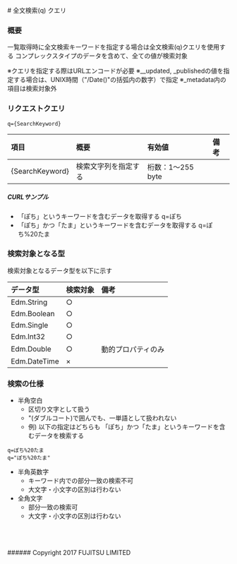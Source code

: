 ﻿﻿﻿# 全文検索(q) クエリ
### 概要
一覧取得時に全文検索キーワードを指定する場合は全文検索(q)クエリを使用する
コンプレックスタイプのデータを含めて、全ての値が検索対象


※クエリを指定する際はURLエンコードが必要
※\__updated, \_publishedの値を指定する場合は、UNIX時間（"/Date()"の括弧内の数字）で指定
※\_metadata内の項目は検索対象外
### リクエストクエリ
```
q={SearchKeyword}
```
|項目<br>|概要<br>|有効値<br>|備考<br>|
|:--|:--|:--|:--|
|{SearchKeyword}<br>|検索文字列を指定する<br>|桁数：1&#65374;255 byte<br>| <br>|
##### CURLサンプル
* 「ぽち」というキーワードを含むデータを取得する
	q=ぽち
* 「ぽち」かつ「たま」というキーワードを含むデータを取得する
	q=ぽち%20たま

### 検索対象となる型
検索対象となるデータ型を以下に示す

|データ型<br>|検索対象<br>|備考<br>|
|:--|:--|:--|
|Edm.String<br>|○<br>| <br>|
|Edm.Boolean<br>|○<br>| <br>|
|Edm.Single<br>|○<br>| <br>|
|Edm.Int32<br>|○<br>| <br>|
|Edm.Double<br>|○<br>|動的プロパティのみ<br>|
|Edm.DateTime<br>|×<br>| <br>|
### 検索の仕様
* 半角空白
	- 区切り文字として扱う
	- "(ダブルコート)で囲んでも、一単語として扱われない
	- 例) 以下の指定はどちらも 「ぽち」かつ「たま」というキーワードを含むデータを検索する
```
q=ぽち%20たま
q="ぽち%20たま"
```
* 半角英数字
	- キーワード内での部分一致の検索不可
	- 大文字・小文字の区別は行わない
* 全角文字
	- 部分一致の検索可
	- 大文字・小文字の区別は行わない
<br>
<br>
<br>
###### Copyright 2017    FUJITSU LIMITED
